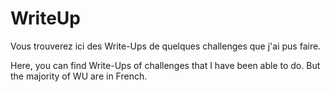 # WriteUp

Vous trouverez ici des Write-Ups de quelques challenges que j'ai pus faire.


Here, you can find Write-Ups of challenges that I have been able to do. But the majority of WU are in French.

